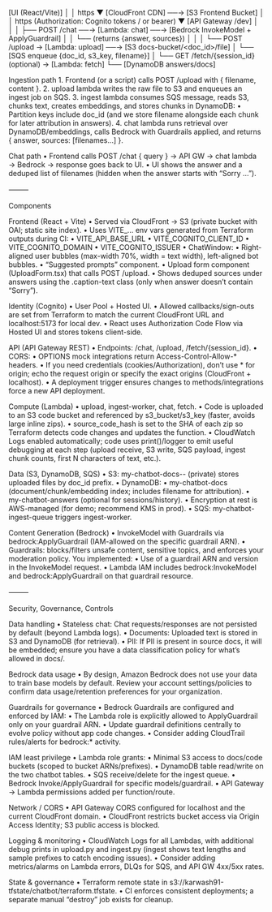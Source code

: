 [UI (React/Vite)]
        │
        │  https
        ▼
[CloudFront CDN]  ──→  [S3 Frontend Bucket]
        │
        │  https (Authorization: Cognito tokens / or bearer)
        ▼
[API Gateway /dev]
   │        │
   │        ├── POST /chat ──→ [Lambda: chat] ──→ [Bedrock InvokeModel + ApplyGuardrail]
   │        │                                 └── (returns {answer, sources})
   │        │
   │        └── POST /upload → [Lambda: upload] ──→ [S3 docs-bucket/<doc_id>/file]
   │                                          └── [SQS enqueue {doc_id, s3_key, filename}]
   │
   └── GET /fetch/{session_id} (optional) → [Lambda: fetch]
                                            └── [DynamoDB answers/docs]


Ingestion path
	1.	Frontend (or a script) calls POST /upload with { filename, content }.
	2.	upload lambda writes the raw file to S3 and enqueues an ingest job on SQS.
	3.	ingest lambda consumes SQS message, reads S3, chunks text, creates embeddings, and stores chunks in DynamoDB:
	•	Partition keys include doc_id (and we store filename alongside each chunk for later attribution in answers).
	4.	chat lambda runs retrieval over DynamoDB/embeddings, calls Bedrock with Guardrails applied, and returns { answer, sources: [filenames...] }.

Chat path
	•	Frontend calls POST /chat { query } → API GW → chat lambda → Bedrock → response goes back to UI.
	•	UI shows the answer and a deduped list of filenames (hidden when the answer starts with “Sorry …”).

⸻

Components

Frontend (React + Vite)
	•	Served via CloudFront → S3 (private bucket with OAI; static site index).
	•	Uses VITE_… env vars generated from Terraform outputs during CI:
	•	VITE_API_BASE_URL
	•	VITE_COGNITO_CLIENT_ID
	•	VITE_COGNITO_DOMAIN
	•	VITE_COGNITO_ISSUER
	•	ChatWindow:
	•	Right-aligned user bubbles (max-width 70%, width = text width), left-aligned bot bubbles.
	•	“Suggested prompts” component.
	•	Upload form component (UploadForm.tsx) that calls POST /upload.
	•	Shows deduped sources under answers using the .caption-text class (only when answer doesn’t contain “Sorry”).

Identity (Cognito)
	•	User Pool + Hosted UI.
	•	Allowed callbacks/sign-outs are set from Terraform to match the current CloudFront URL and localhost:5173 for local dev.
	•	React uses Authorization Code Flow via Hosted UI and stores tokens client-side.

API (API Gateway REST)
	•	Endpoints: /chat, /upload, /fetch/{session_id}.
	•	CORS:
	•	OPTIONS mock integrations return Access-Control-Allow-* headers.
	•	If you need credentials (cookies/Authorization), don’t use * for origin; echo the request origin or specify the exact origins (CloudFront + localhost).
	•	A deployment trigger ensures changes to methods/integrations force a new API deployment.

Compute (Lambda)
	•	upload, ingest-worker, chat, fetch.
	•	Code is uploaded to an S3 code bucket and referenced by s3_bucket/s3_key (faster, avoids large inline zips).
	•	source_code_hash is set to the SHA of each zip so Terraform detects code changes and updates the function.
	•	CloudWatch Logs enabled automatically; code uses print()/logger to emit useful debugging at each step (upload receive, S3 write, SQS payload, ingest chunk counts, first N characters of text, etc.).

Data (S3, DynamoDB, SQS)
	•	S3: my-chatbot-docs-<region>-<account> (private) stores uploaded files by doc_id prefix.
	•	DynamoDB:
	•	my-chatbot-docs (document/chunk/embedding index; includes filename for attribution).
	•	my-chatbot-answers (optional for sessions/history).
	•	Encryption at rest is AWS-managed (for demo; recommend KMS in prod).
	•	SQS: my-chatbot-ingest-queue triggers ingest-worker.

Content Generation (Bedrock)
	•	InvokeModel with Guardrails via bedrock:ApplyGuardrail (IAM-allowed on the specific guardrail ARN).
	•	Guardrails: blocks/filters unsafe content, sensitive topics, and enforces your moderation policy.
You implemented:
	•	Use of a guardrail ARN and version in the InvokeModel request.
	•	Lambda IAM includes bedrock:InvokeModel and bedrock:ApplyGuardrail on that guardrail resource.

⸻

Security, Governance, Controls

Data handling
	•	Stateless chat: Chat requests/responses are not persisted by default (beyond Lambda logs).
	•	Documents: Uploaded text is stored in S3 and DynamoDB (for retrieval).
	•	PII: If PII is present in source docs, it will be embedded; ensure you have a data classification policy for what’s allowed in docs/.

Bedrock data usage
	•	By design, Amazon Bedrock does not use your data to train base models by default. Review your account settings/policies to confirm data usage/retention preferences for your organization.

Guardrails for governance
	•	Bedrock Guardrails are configured and enforced by IAM:
	•	The Lambda role is explicitly allowed to ApplyGuardrail only on your guardrail ARN.
	•	Update guardrail definitions centrally to evolve policy without app code changes.
	•	Consider adding CloudTrail rules/alerts for bedrock:* activity.

IAM least privilege
	•	Lambda role grants:
	•	Minimal S3 access to docs/code buckets (scoped to bucket ARNs/prefixes).
	•	DynamoDB table read/write on the two chatbot tables.
	•	SQS receive/delete for the ingest queue.
	•	Bedrock Invoke/ApplyGuardrail for specific models/guardrail.
	•	API Gateway → Lambda permissions added per function/route.

Network / CORS
	•	API Gateway CORS configured for localhost and the current CloudFront domain.
	•	CloudFront restricts bucket access via Origin Access Identity; S3 public access is blocked.

Logging & monitoring
	•	CloudWatch Logs for all Lambdas, with additional debug prints in upload.py and ingest.py (ingest shows text lengths and sample prefixes to catch encoding issues).
	•	Consider adding metrics/alarms on Lambda errors, DLQs for SQS, and API GW 4xx/5xx rates.

State & governance
	•	Terraform remote state in s3://karwash91-tfstate/chatbot/terraform.tfstate.
	•	CI enforces consistent deployments; a separate manual “destroy” job exists for cleanup.
